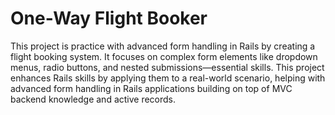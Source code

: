 # One-Way Flight Booker

This project is practice with advanced form handling in Rails by creating a flight booking system. It focuses on complex form elements like dropdown menus, radio buttons, and nested submissions—essential skills. This project enhances Rails skills by applying them to a real-world scenario, helping with advanced form handling in Rails applications building on top of MVC backend knowledge and active records. 
